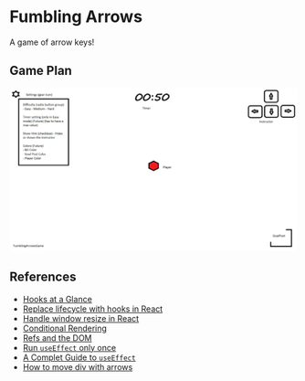 # Fumbling Arrows

A game of arrow keys!

## Game Plan

<img src="Tumbling-Arrows_GamePlan.png"
     alt="Game Plan" />

## References

* [Hooks at a Glance](https://reactjs.org/docs/hooks-overview.html)
* [Replace lifecycle with hooks in React](https://dev.to/trentyang/replace-lifecycle-with-hooks-in-react-3d4n)
* [Handle window resize in React](https://www.hawatel.com/blog/handle-window-resize-in-react/)
* [Conditional Rendering](https://www.robinwieruch.de/conditional-rendering-react/)
* [Refs and the DOM](https://reactjs.org/docs/refs-and-the-dom.html)
* [Run `useEffect` only once](https://stackoverflow.com/questions/53120972/how-to-call-loading-function-with-react-useeffect-only-once)
* [A Complet Guide to `useEffect`](https://overreacted.io/a-complete-guide-to-useeffect/)
* [How to move div with arrows](https://stackoverflow.com/questions/4950575/how-to-move-a-div-with-arrow-keys)